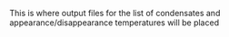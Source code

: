This is where output files for the list of condensates and appearance/disappearance temperatures will be placed